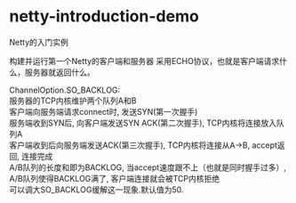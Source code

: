 # netty-introduction-demo  
Netty的入门实例

构建并运行第一个Netty的客户端和服务器
采用ECHO协议，也就是客户端请求什么，服务器就返回什么。

ChannelOption.SO_BACKLOG:   
服务器的TCP内核维护两个队列A和B  
客户端向服务端请求connect时, 发送SYN(第一次握手)  
服务端收到SYN后, 向客户端发送SYN ACK(第二次握手),  TCP内核将连接放入队列A  
客户端收到后向服务端发送ACK(第三次握手),  TCP内核将连接从A->B, accept返回, 连接完成  
A/B队列的长度和即为BACKLOG, 当accept速度跟不上（也就是同时握手过多）, A/B队列使得BACKLOG满了, 客户端连接就会被TCP内核拒绝  
可以调大SO_BACKLOG缓解这一现象.默认值为50.  

